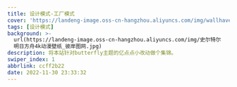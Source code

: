 ```yaml
---
title: 设计模式-工厂模式
cover: 'https://landeng-image.oss-cn-hangzhou.aliyuncs.com/img/wallhaven-13jg59.jpg'
tags: [设计模式]
background: >-
  url(https://landeng-image.oss-cn-hangzhou.aliyuncs.com/img/史尔特尔
  明日方舟4k动漫壁纸_彼岸图网.jpg)
description: 将本站针对butterfly主题的亿点点小改动做个集锦。
swiper_index: 1
abbrlink: ccff2b22
date: 2022-11-30 23:33:32
---
```

